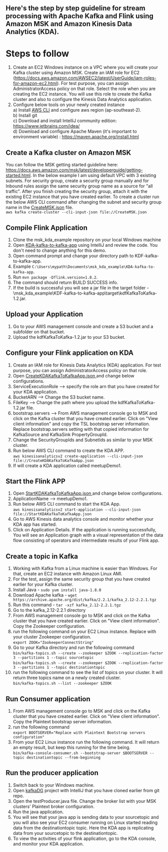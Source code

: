 ## Here's the step by step guideline for stream processing with Apache Kafka and Flink using Amazon MSK and Amazon Kinesis Data Analytics (KDA). 

# Steps to follow

1. Create an EC2 Windows instance on a VPC where you will create your Kafka cluster using Amazon MSK. Create an IAM role for EC2 (https://docs.aws.amazon.com/AWSEC2/latest/UserGuide/iam-roles-for-amazon-ec2.html). For test purpose, you can assign AdministratorAccess policy on that role. Select the role when you are creating the EC2 instance. You will use this role to create the Kafka cluster and also to configure the Kinesis Data Analytics application.
2. Configure below tools on your newly created instance  
a) Install <a href="https://aws.amazon.com/cli/">AWS CLI</a> and configure aws region (ap-southeast-2).    
b) Install git  
c) Download and install IntelliJ community edition: https://www.jetbrains.com/idea/  
d) Download and configure Apache Maven (it's important to environment variable) : https://maven.apache.org/install.html  

## Create a Kafka cluster on Amazon MSK
You can follow the MSK getting started guideline here: https://docs.aws.amazon.com/msk/latest/developerguide/getting-started.html. In the below example I am using default VPC with 3 existing subnets. For security group, create a security group manually and for Inbound rules assign the same security group name as a source for "all traffic". After you finish creating the security group, attach it with the existing EC2 instance that you have created earlier. To create a cluster run the below AWS CLI command after changing the subnet and security group name in the <a href="/CreateMSK.json">CreateMSK.json</a> file.   
`aws kafka create-cluster --cli-input-json file://CreateMSK.json`  

## Compile Flink Application
1. Clone the msk_kda_example repository on your local Windows machine    
2. Open <a href="KDA-kafka-to-kafka-app">KDA-kafka-to-kafka-app</a> using IntelliJ and review the code. You don't need to change anything for this demo.  
3. Open command prompt and change your directory path to KDF-kafka-to-kafka-app.  
4. Example `C:\Users\mypath\Documents\msk_kda_example\KDA-kafka-to-kafka-app`.  
5. Run `mvn package -Dflink.version=1.8.2`.  
6. The command should return BUILD SUCCESS info.  
7. If the build is successful you will see a jar file in the target folder - \msk_kda_example\KDF-kafka-to-kafka-app\target\kdfKafkaToKafka-1.2.jar.  


## Upload your Application
1. Go to your AWS management console and create a S3 bucket and a subfolder on that bucket.  
2. Upload the kdfKafkaToKafka-1.2.jar to your S3 bucket.  


## Configure your Flink application on KDA
1. Create an IAM role for Kinesis Data Analytics (KDA) application. For test purpose, you can assign AdministratorAccess policy on that role.  
2. Open <a href="CreateKDAKafkaToKafkaApp.json">CreateKDAKafkaToKafkaApp.json </a> and change below configurations.  
3. ServiceExecutionRole --> specify the role arn that you have created for your KDA application.  
4. BucketARN --> Change the S3 bucket name.  
5. FileKey --> Change the path where you upload the kdfKafkaToKafka-1.2.jar file.  
6. bootstrap.servers --> From AWS management console go to MSK and click on the Kafka cluster that you have created earlier. Click on "View client information" and copy the TSL bootstrap server information. Replace bootstrap.servers setting with that copied information for KafkaSource and KafkaSink PropertyGroupId.  
7. Change the SecurityGroupIds and SubnetIds as similar to your MSK cluster.    
8. Run below AWS CLI command to create the KDA APP.  
`aws kinesisanalyticsv2 create-application --cli-input-json file://CreateKDAKafkaToKafkaApp.json`  
9. If will create a KDA application called meetupDemo1.  


## Start the Flink APP
1. Open <a href="StartKDAKafkaToKafkaApp.json">StartKDAKafkaToKafkaApp.json </a> and change below configurations.  
2. ApplicationName --> meetupDemo1.  
3. Run below AWS CLI command to start the KDA App.  
`aws kinesisanalyticsv2 start-application --cli-input-json file://StartKDAKafkaToKafkaApp.json`  
4. Go to AWS Kinesis data analytics console and monitor whether your KDA app has started. 
5. Click on Application Details. If the application is running successfully, You will see an Application graph with a visual representation of the data flow consisting of operators and intermediate results of your Flink app.
  
## Create a topic in Kafka
1. Working with Kafka from a Linux machine is easier than Windows. For that, create an EC2 instance with Amazon Linux AMI.  
2. For the test, assign the same security group that you have created earlier for your Kafka cluster.    
3. Install Java - `sudo yum install java-1.8.0`  
4. Download Apache kafka - `wget https://archive.apache.org/dist/kafka/2.2.1/kafka_2.12-2.2.1.tgz`  
5. Run this command - `tar -xzf kafka_2.12-2.2.1.tgz`  
6. Go to the kafka_2.12-2.2.1 directory  
7. From AWS management console go to MSK and click on the Kafka cluster that you have created earlier. Click on "View client information". Copy the Zookeeper configuration.  
8. run the following command on your EC2 Linux instance. Replace with your cluster Zookeeper configuration.  
`export ZOOK="ZookeeperConnectString"`  
9. Go to your Kafka directory and run the following command  
`bin/kafka-topics.sh --create --zookeeper $ZOOK --replication-factor 3 --partitions 1 --topic sourcetopic`  
`bin/kafka-topics.sh --create --zookeeper $ZOOK --replication-factor 3 --partitions 1 --topic destinationtopic`  
10. run the following command to see the list of topics on your cluster. It will return three topics name on a newly created cluster.    
`bin/kafka-topics.sh --list --zookeeper $ZOOK`  

## Run Consumer application  
1. From AWS management console go to MSK and click on the Kafka cluster that you have created earlier. Click on "View client information". Copy the Plaintext bootstrap server information.  
2. run the following command  
`export BOOTSERVER="Replace with Plaintext Bootstrap servers configuration"`  
3. From your EC2 Linux instance run the following command. It will return an empty result, but keep this running for the time being.    
`bin/kafka-console-consumer.sh --bootstrap-server $BOOTSERVER --topic destinationtopic --from-beginning`  

## Run the producer application
1. Switch back to your Windows machine.  
2. Open <a href="kafkaDG"> kafkaDG</a> project with IntelliJ that you have cloned earlier from git repo.  
3. Open the testProducer.java file. Change the broker list with your MSK clusters' Plaintext broker configuration.  
4. Run the java application.  
5. You will see that your java app is sending data to your sourcetopic and you will also see your EC2 consumer running on Linux started reading data from the destinationtopic topic. Here the KDA app is replicating data from your sourcetopic to the  destinationtopic.  
6. To view the activities of your flink application, go to the KDA console, and monitor your KDA application.
